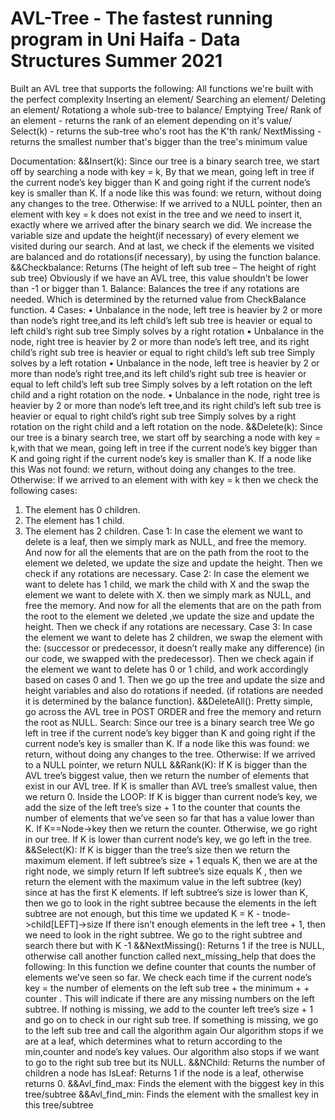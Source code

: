 # AVL-Tree - The fastest running program in Uni Haifa - Data Structures Summer 2021
Built an AVL tree that supports the following: All functions we're built with the perfect complexity
Inserting an element/
Searching an element/
Deleting an element/
Rotationg a whole sub-tree to balance/
Emptying Tree/
Rank of an element - returns the rank of an element depending on it's value/
Select(k) - returns the sub-tree who's root has the K'th rank/
NextMissing - returns the smallest number that's bigger than the tree's minimum value


Documentation:
&&Insert(k): Since our tree is a binary search tree, we start off by searching a node with key = k,
By that we mean, going left in tree if the current node’s key bigger than K and going right if the current node’s key is smaller than K.
If a node like this
was found: we return, without doing any changes to the tree.
Otherwise: If we arrived to a NULL pointer, then an element with key = k does not exist in the tree and we need to insert it, exactly where we arrived after the binary search we did.
We increase the variable size and update the height(if necessary) of every element we visited during our search.
And at last, we check if the elements we visited are balanced and do rotations(if necessary), by using the function balance.
&&Checkbalance:
Returns (The height of left sub tree – The height of right sub tree)
Obviously if we have an AVL tree, this value shouldn’t be lower than -1 or bigger than 1.
Balance: Balances the tree if any rotations are needed. Which is determined by the returned value from CheckBalance function.
4 Cases:
• Unbalance in the node, left tree is heavier by 2 or more than node’s right tree,and its left child’s left sub tree is heavier or equal to left child’s right sub tree
Simply solves by a right rotation
• Unbalance in the node, right tree is heavier by 2 or more than node’s left tree, and its right child’s right sub tree is heavier or equal to right child’s left sub tree
Simply solves by a left rotation
• Unbalance in the node, left tree is heavier by 2 or more than node’s right tree,and its left child’s right sub tree is heavier or equal to left child’s left sub tree
Simply solves by a left rotation on the left child and a right rotation on the node.
• Unbalance in the node, right tree is heavier by 2 or more than node’s left tree,and its right child’s left sub tree is heavier or equal to right child’s right sub tree
Simply solves by a right rotation on the right child and a left rotation on the node.
&&Delete(k): Since our tree is a binary search tree, we start off by searching a node with key = k,with that we mean, going left in tree if the current node’s key bigger than K and going right if the current node’s key is smaller than K.
If a node like this
Was not found: we return, without doing any changes to the tree.
Otherwise: If we arrived to an element with with key = k then we check the following cases:
1) The element has 0 children.
2) The element has 1 child.
3) The element has 2 children.
Case 1: In case the element we want to delete is a leaf, then we simply mark as NULL, and free the memory.
And now for all the elements that are on the path from the root to the element we deleted, we update the size and update the height. Then we check if any rotations are necessary.
Case 2: In case the element we want to delete has 1 child, we mark the child with X and the swap the element we want to delete with X. then we simply mark as NULL, and free the memory.
And now for all the elements that are on the path from the root to the element we deleted ,we update the size and update the height. Then we check if any rotations are necessary.
Case 3: In case the element we want to delete has 2 children, we swap the element with the:
(successor or predecessor, it doesn’t really make any difference) (in our code, we swapped with the predecessor).
Then we check again if the element we want to delete has 0 or 1 child, and work accordingly based on cases 0 and 1. Then we go up
the tree and update the size and height variables and also do rotations if needed. (if rotations are needed it is determined by the balance function).
&&DeleteAll():
Pretty simple, go across the AVL tree in POST ORDER and free the memory and return the root as NULL.
Search: Since our tree is a binary search tree
We go left in tree if the current node’s key bigger than K and going right if the current node’s key is smaller than K.
If a node like this was found: we return, without doing any changes to the tree.
Otherwise: If we arrived to a NULL pointer, we return NULL
&&Rank(K):
If K is bigger than the AVL tree’s biggest value, then we return the number of elements that exist in our AVL tree.
If K is smaller than AVL tree’s smallest value, then we return 0.
Inside the LOOP:
If K is bigger than current node’s key, we add the size of the left tree’s size + 1 to the counter that counts the number of elements that we’ve seen so far that has a value lower than K.
If K==Node->key then we return the counter.
Otherwise, we go right in our tree.
If K is lower than current node’s key, we go left in the tree.
&&Select(K):
If K is bigger than the tree’s size then we return the maximum element.
If left subtree’s size + 1 equals K, then we are at the right node, we simply return
If left subtree’s size equals K , then we return the element with the maximum value in the left subtree (key) since at has the first K elements.
If left subtree’s size is lower than K, then we go to look in the right subtree because the elements in the left subtree are not enough, but this time we updated K = K - tnode->child[LEFT]->size
If there isn’t enough elements in the left tree + 1, then we need to look in the right subtree.
We go to the right subtree and search there but with K -1
&&NextMissing(): Returns 1 if the tree is NULL, otherwise call another function called next_missing_help that does the following:
In this function we define counter that counts the number of elements we’ve seen so far.
We check each time if the current node’s
key = the number of elements on the left sub tree + the minimum + + counter .
This will indicate if there are any missing numbers on the left subtree.
If nothing is missing, we add to the counter left tree’s size + 1 and go on to check in our right sub tree.
If something is missing, we go to the left sub tree and call the algorithm again
Our algorithm stops if we are at a leaf, which determines what to return according to the min,counter and node’s key values.
Our algorithm also stops if we want to go to the right sub tree but its NULL.
&&NChild:
Returns the number of children a node has
IsLeaf: Returns 1 if the node is a leaf, otherwise returns 0.
&&Avl_find_max:
Finds the element with the biggest key in this tree/subtree
&&Avl_find_min:
Finds the element with the smallest key in this tree/subtree
